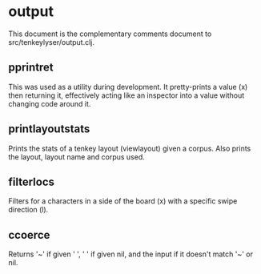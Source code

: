 # output

This document is the complementary comments document to src/tenkeylyser/output.clj.

## pprintret
This was used as a utility during development. It pretty-prints a value (x) then returning it, effectively acting like an inspector into a value without changing code around it.

## printlayoutstats
Prints the stats of a tenkey layout (viewlayout) given a corpus.
Also prints the layout, layout name and corpus used.

## filterlocs
Filters for a characters in a side of the board (x) with a specific swipe direction (l).

## ccoerce
Returns '~' if given ' ', ' ' if given nil, and the input if it doesn't match '~' or nil.
